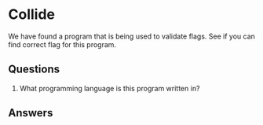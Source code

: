 # Collide
We have found a program that is being used to validate flags. See if you can find correct flag for this program.

## Questions
1. What programming language is this program written in?

## Answers
